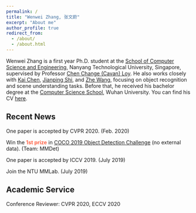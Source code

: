 ```yaml
---
permalink: /
title: "Wenwei Zhang, 张文蔚"
excerpt: "About me"
author_profile: true
redirect_from: 
  - /about/
  - /about.html
---
```


Wenwei Zhang is a first year Ph.D. student at the [School of Computer Science and Engineering](http://scse.ntu.edu.sg/Pages/Home.aspx), Nanyang Technological University, Singapore, supervised by Professor [Chen Change (Cavan) Loy](http://personal.ie.cuhk.edu.hk/~ccloy/). 
He also works closely with [Kai Chen](http://chenkai.site/), [Jianping Shi](http://shijianping.me/), and [Zhe Wang](https://wang-zhe.me/), focusing on object recognition and scene understanding tasks.
Before that, he received his bachelor degree at the [Computer Science School](http://cs.whu.edu.cn/), Wuhan University. 
You can find his CV [here](/files/resume.pdf). 

Recent News
------------------------
One paper is accepted by CVPR 2020. (Feb. 2020)

Win the <font color="Tomato"><strong>1st prize</strong></font> in [COCO 2019 Object Detection Challenge](http://cocodataset.org/workshop/coco-mapillary-iccv-2019.html) (no external data). (Team: MMDet)

One paper is accepted by ICCV 2019. (July 2019)

Join the NTU MMLab. (July 2019)

Academic Service
------------------------
Conference Reviewer: CVPR 2020, ECCV 2020